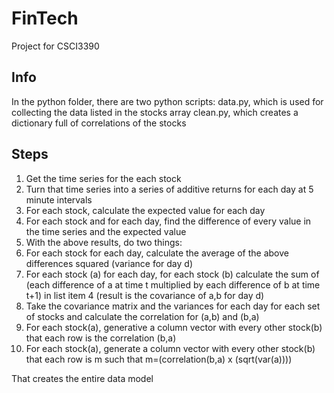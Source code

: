 # FinTech
Project for CSCI3390

## Info
In the python folder, there are two python scripts:
  data.py, which is used for collecting the data listed in the stocks array
  clean.py, which creates a dictionary full of correlations of the stocks

## Steps
1. Get the time series for the each stock
2. Turn that time series into a series of additive returns for each day at 5 minute intervals
3. For each stock, calculate the expected value for each day</li>
4. For each stock and for each day, find the difference of every value in the time series and the expected value</li>
5. With the above results, do two things:
  1. For each stock for each day, calculate the average of the above differences squared (variance for day d)
  2. For each stock (a) for each day, for each stock (b) calculate the sum of (each difference of a at time t multiplied by each difference of b at time t+1) in list item 4 (result is the covariance of a,b for day d)
6. Take the covariance matrix and the variances for each day for each set of stocks and calculate the correlation for (a,b) and (b,a)
7. For each stock(a), generative a column vector with every other stock(b) that each row is the correlation (b,a)
8. For each stock(a), generate a column vector with every other stock(b) that each row is m such that m=(correlation(b,a) x (sqrt(var(a))))

That creates the entire data model

